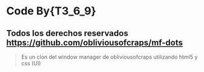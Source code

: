 # Code By{T3_6_9}


## Todos los derechos reservados https://github.com/obliviousofcraps/mf-dots


> Es un clon del window manager de  obliviousofcraps utilizando html5 y css (UI)